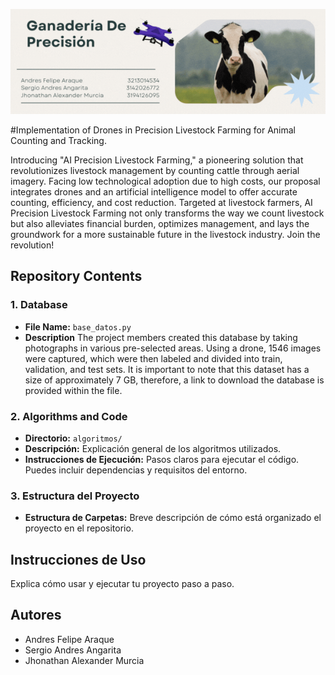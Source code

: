   ![./Ganaderia.gif](./Ganaderia.gif)

#Implementation of Drones in Precision Livestock Farming for Animal Counting and Tracking.

Introducing "AI Precision Livestock Farming," a pioneering solution that revolutionizes livestock management by counting cattle through aerial imagery. Facing low technological adoption due to high costs, our proposal integrates drones and an artificial intelligence model to offer accurate counting, efficiency, and cost reduction. Targeted at livestock farmers, AI Precision Livestock Farming not only transforms the way we count livestock but also alleviates financial burden, optimizes management, and lays the groundwork for a more sustainable future in the livestock industry. Join the revolution!

## Repository Contents

### 1. Database

- **File Name:** `base_datos.py`
- **Description** 
The project members created this database by taking photographs in various pre-selected areas. Using a drone, 1546 images were captured, which were then labeled and divided into train, validation, and test sets. It is important to note that this dataset has a size of approximately 7 GB, therefore, a link to download the database is provided within the file.


### 2. Algorithms and Code

- **Directorio:** `algoritmos/`
- **Descripción:** Explicación general de los algoritmos utilizados.
- **Instrucciones de Ejecución:** Pasos claros para ejecutar el código. Puedes incluir dependencias y requisitos del entorno.

### 3. Estructura del Proyecto

- **Estructura de Carpetas:** Breve descripción de cómo está organizado el proyecto en el repositorio.

## Instrucciones de Uso

Explica cómo usar y ejecutar tu proyecto paso a paso.



## Autores
- Andres Felipe Araque
- Sergio Andres Angarita
- Jhonathan Alexander Murcia
